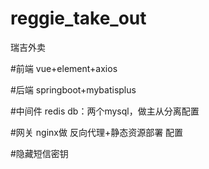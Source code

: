 # reggie_take_out

瑞吉外卖

#前端 vue+element+axios

#后端 springboot+mybatisplus

#中间件 redis db：两个mysql，做主从分离配置

#网关 nginx做 反向代理+静态资源部署 配置

#隐藏短信密钥
